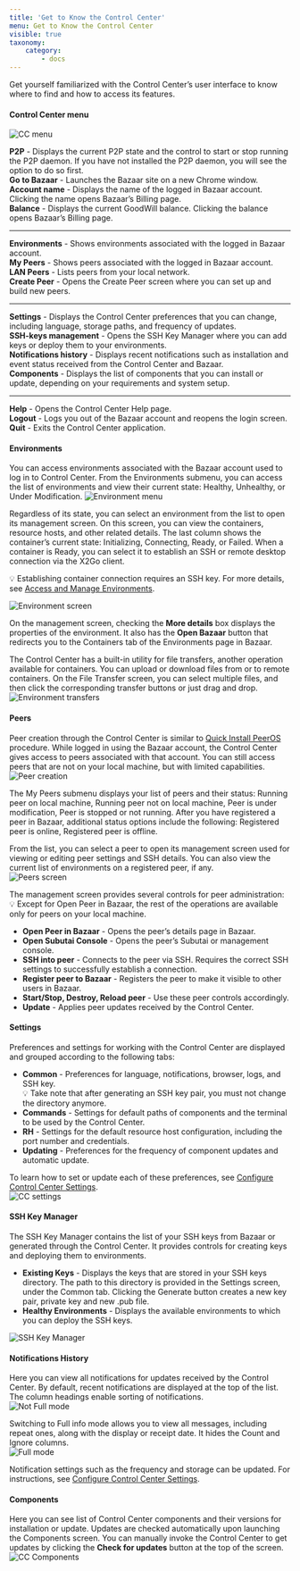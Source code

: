 ```yaml
---
title: 'Get to Know the Control Center'
menu: Get to Know the Control Center
visible: true
taxonomy:
    category:
        - docs
---
```


Get yourself familiarized with the Control Center’s user interface to know where to find and how to access its features. 

#### Control Center menu
![CC menu](cc-menu2.png)

**P2P** - Displays the current P2P state and the control to start or stop running the P2P daemon. If you have not installed the P2P daemon, you will see the option to do so first.   
**Go to Bazaar** - Launches the Bazaar site on a new Chrome window.   
**Account name** - Displays the name of the logged in Bazaar account. Clicking the name opens Bazaar’s Billing page.   
**Balance** - Displays the current GoodWill balance. Clicking the balance opens Bazaar’s Billing page.   

---------------

**Environments** - Shows environments associated with the logged in Bazaar account.   
**My Peers** - Shows peers associated with the logged in Bazaar account.   
**LAN Peers** - Lists peers from your local network.   
**Create Peer** - Opens the Create Peer screen where you can set up and build new peers.   

---------------

**Settings** - Displays the Control Center preferences that you can change, including language, storage paths, and frequency of updates.   
**SSH-keys management** - Opens the SSH Key Manager where you can add keys or deploy them to your environments.   
**Notifications history** - Displays recent notifications such as installation and event status received from the Control Center and Bazaar.    
**Components** - Displays the list of components that you can install or update, depending on your requirements and system setup.   

---------------

**Help** - Opens the Control Center Help page.   
**Logout** - Logs you out of the Bazaar account and reopens the login screen.    
**Quit** - Exits the Control Center application.    

#### Environments
You can access environments associated with the Bazaar account used to log in to Control Center. From the Environments submenu, you can access the list of environments and view their current state: Healthy, Unhealthy, or Under Modification.
![Environment menu](cc-envmenu.png)

Regardless of its state, you can select an environment from the list to open its management screen. On this screen, you can view the containers, resource hosts, and other related details. The last column shows the container’s current state: Initializing, Connecting, Ready, or Failed. When a container is Ready, you can select it to establish an SSH or remote desktop connection via the X2Go client.

💡 Establishing container connection requires an SSH key. For more details, see [Access and Manage Environments](../../control-center/access-manage-envs).

![Environment screen](cc-env.png)

On the management screen, checking the **More details** box displays the properties of the environment. It also has the **Open Bazaar** button that redirects you to the Containers tab of the Environments page in Bazaar. 

The Control Center has a built-in utility for file transfers, another operation available for containers. You can upload or download files from or to remote containers. On the File Transfer screen, you can select multiple files, and then click the corresponding transfer buttons or just drag and drop.    
![Environment transfers](cc-transfer-resized.png)

#### Peers 
Peer creation through the Control Center is similar to [Quick Install PeerOS](../../../working-with-subutai/using-peeros/peeros-quick-install) procedure. While logged in using the Bazaar account, the Control Center gives access to peers associated with that account. You can still access peers that are not on your local machine, but with limited capabilities.    
![Peer creation](cc-peercreation.png)

The My Peers submenu displays your list of peers and their status: Running peer on local machine, Running peer not on local machine, Peer is under modification, Peer is stopped or not running. After you have registered a peer in Bazaar, additional status options include the following: Registered peer is online, Registered peer is offline. 

From the list, you can select a peer to open its management screen used for viewing or editing peer settings and SSH details. You can also view the current list of environments on a registered peer, if any.    
![Peers screen](cc-peerscreen.png)

The management screen provides several controls for peer administration:    
💡 Except for Open Peer in Bazaar, the rest of the operations are available only for peers on your local machine.

* **Open Peer in Bazaar** - Opens the peer’s details page in Bazaar.   
* **Open Subutai Console** - Opens the peer’s Subutai or management console. 
* **SSH into peer** - Connects to the peer via SSH. Requires the correct SSH settings to successfully establish a connection.
* **Register peer to Bazaar** - Registers the peer to make it visible to other users in Bazaar.
* **Start/Stop, Destroy, Reload peer** - Use these peer controls accordingly. 
* **Update** - Applies peer updates received by the Control Center.

#### Settings
Preferences and settings for working with the Control Center are displayed and grouped according to the following tabs:

* **Common** - Preferences for language, notifications, browser, logs, and SSH key.   
  💡 Take note that after generating an SSH key pair, you must not change the directory anymore. 
* **Commands** - Settings for default paths of components and the terminal to be used by the Control Center.
* **RH**  - Settings for the default resource host configuration, including the port number and credentials.
* **Updating** - Preferences for the frequency of component updates and automatic update.  

To learn how to set or update each of these preferences, see [Configure Control Center Settings](../../control-center/configure-settings).   
![CC settings](cc-settings.png)

#### SSH Key Manager
The SSH Key Manager contains the list of your SSH keys from Bazaar or generated through the Control Center. It provides controls for creating keys and deploying them to environments.

* **Existing Keys** - Displays the keys that are stored in your SSH keys directory. The path to this directory is provided in the Settings screen, under the Common tab. Clicking the Generate button creates a new key pair, private key and new .pub file. 
* **Healthy Environments** - Displays the available environments to which you can deploy the SSH keys.

![SSH Key Manager](cc-SSHkey.png)

#### Notifications History
Here you can view all notifications for updates received by the Control Center. By default, recent notifications are displayed at the top of the list. The column headings enable sorting of notifications.    
![Not Full mode](cc-notificationsnotfull.png)

Switching to Full info mode allows you to view all messages, including repeat ones, along with the display or receipt date. It hides the Count and Ignore columns.    
![Full mode](cc-notificationsfull.png)

Notification settings such as the frequency and storage can be updated. For instructions, see [Configure Control Center Settings](../../control-center/configure-settings).

#### Components
Here you can see list of Control Center components and their versions for installation or update. Updates are checked automatically upon launching the Components screen. You can manually invoke the Control Center to get updates by clicking the **Check for updates** button at the top of the screen.    
![CC Components](cc-components.png)

